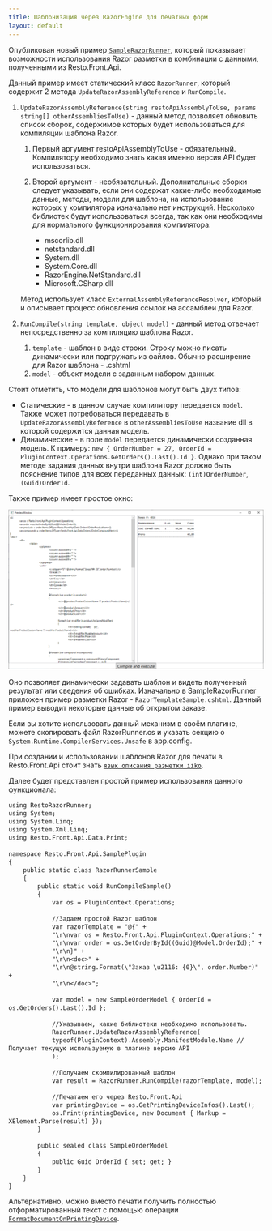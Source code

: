 ```yaml
---
title: Шаблонизация через RazorEngine для печатных форм
layout: default
---
```


Опубликован новый пример [`SampleRazorRunner`](https://github.com/iiko/front.api.sdk/tree/master/sample/v8/Resto.Front.Api.SampleRazorRunner), который показывает возможности использования Razor разметки в комбинации с данными, полученными из Resto.Front.Api.

Данный пример имеет статический класс `RazorRunner`, который содержит 2 метода `UpdateRazorAssemblyReference` и `RunCompile`.

1. `UpdateRazorAssemblyReference(string restoApiAssemblyToUse, params string[] otherAssembliesToUse)` - данный метод позволяет обновить список сборок, содержимое которых будет использоваться для компиляции шаблона Razor. 
	1. Первый аргумент restoApiAssemblyToUse - обязательный. Компилятору необходимо знать какая именно версия API будет использоваться. 
	2. Второй аргумент - необязательный. Дополнительные сборки следует указывать, если они содержат какие-либо необходимые данные, методы, модели для шаблона, на использование которых у компилятора изначально нет инструкций. Несколько библиотек будут использоваться всегда, так как они необходимы для нормального функционирования компилятора:
		
		- mscorlib.dll
		- netstandard.dll
		- System.dll
		- System.Core.dll
		- RazorEngine.NetStandard.dll
		- Microsoft.CSharp.dll 

	Метод использует класс `ExternalAssemblyReferenceResolver`, который и описывает процесс обновления ссылок на ассамблеи для Razor.

2. `RunCompile(string template, object model)` - данный метод отвечает непосредственно за компиляцию шаблона Razor.
	1. `template` - шаблон в виде строки. Строку можно писать динамически или подгружать из файлов. Обычно расширение для Razor шаблона - .cshtml
	2. `model` - объект модели с заданным набором данных.
 
Стоит отметить, что модели для шаблонов могут быть двух типов:
	
- Статические - в данном случае компилятору передается `model`. Также может потребоваться передавать в `UpdateRazorAssemblyReference` в `otherAssembliesToUse` название dll в которой содержится данная модель.
- Динамические - в поле `model` передается динамически созданная модель. К примеру: `new { OrderNumber = 27, OrderId = PluginContext.Operations.GetOrders().Last().Id }`. Однако при таком методе задания данных внутри шаблона Razor должно быть пояснение типов для всех переданных данных: `(int)OrderNumber`, `(Guid)OrderId`.

Также пример имеет простое окно:

![ext_number](../../img/sampleRazorRunner/preview.png)

Оно позволяет динамически задавать шаблон и видеть полученный результат или сведения об ошибках. Изначально в SampleRazorRunner приложен пример разметки Razor - `RazorTemplateSample.cshtml`. Данный пример выводит некоторые данные об открытом заказе.

Если вы хотите использовать данный механизм в своём плагине, можете скопировать файл RazorRunner.cs и указать секцию о `System.Runtime.CompilerServices.Unsafe` в app.config.

При создании и использовании шаблонов Razor для печати в Resto.Front.Api стоит знать [`язык описания разметки iiko`](https://ru.iiko.help/articles/#!iikooffice-8-8/topic-5).

Далее будет представлен простой пример использования данного функционала:

    using RestoRazorRunner;
    using System;
    using System.Linq;
    using System.Xml.Linq;
    using Resto.Front.Api.Data.Print;
    
    namespace Resto.Front.Api.SamplePlugin
    {
    	public static class RazorRunnerSample
    	{
    		public static void RunCompileSample()
    		{
    			var os = PluginContext.Operations;
    
			    //Задаем простой Razor шаблон
			    var razorTemplate = "@{" +
			    "\r\nvar os = Resto.Front.Api.PluginContext.Operations;" +
			    "\r\nvar order = os.GetOrderById((Guid)@Model.OrderId);" +
			    "\r\n}" +
			    "\r\n<doc>" +
			    "\r\n@string.Format(\"Заказ \u2116: {0}\", order.Number)" +
			    "\r\n</doc>";
			    
			    var model = new SampleOrderModel { OrderId = os.GetOrders().Last().Id };
			    
			    //Указываем, какие библиотеки необходимо использовать.
			    RazorRunner.UpdateRazorAssemblyReference(
			    typeof(PluginContext).Assembly.ManifestModule.Name //Получает текущую используемую в плагине версию API
			    );
			    
			    //Получаем скомпилированный шаблон
			    var result = RazorRunner.RunCompile(razorTemplate, model);
			    
			    //Печатаем его через Resto.Front.Api
			    var printingDevice = os.GetPrintingDeviceInfos().Last();
			    os.Print(printingDevice, new Document { Markup = XElement.Parse(result) });			    
    		}
    
    		public sealed class SampleOrderModel
    		{
    			public Guid OrderId { set; get; }
    		}
    	}
    }

Альтернативно, можно вместо печати получить полностью отформатированный текст с помощью операции [`FormatDocumentOnPrintingDevice`](https://iiko.github.io/front.api.sdk/v8/html/M_Resto_Front_Api_IOperationService_FormatDocumentOnPrintingDevice.htm).